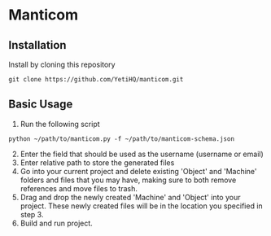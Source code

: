 Manticom
========
## Installation
Install by cloning this repository
```
git clone https://github.com/YetiHQ/manticom.git
```
## Basic Usage
1. Run the following script
```
python ~/path/to/manticom.py -f ~/path/to/manticom-schema.json
```
2. Enter the field that should be used as the username (username or email)
3. Enter relative path to store the generated files
4. Go into your current project and delete existing 'Object' and 'Machine' folders and files that you may have, making sure to both remove references and move files to trash.
5. Drag and drop the newly created 'Machine' and 'Object' into your project. These newly created files will be in the location you specified in step 3.
6. Build and run project.
